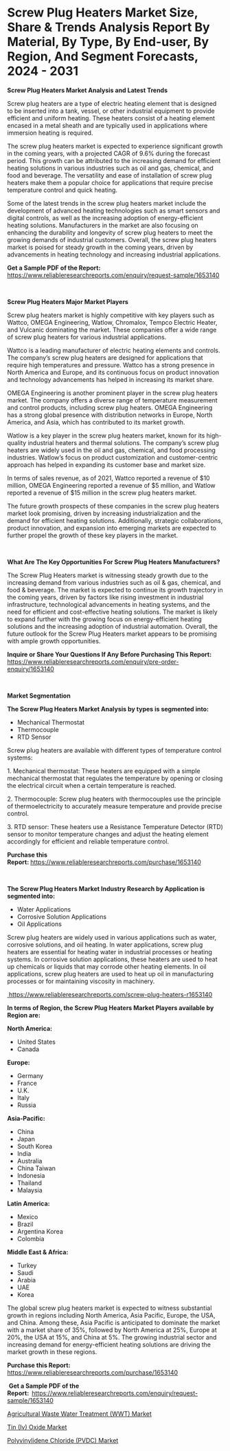 <p><h1>Screw Plug Heaters Market Size, Share & Trends Analysis Report By Material, By Type, By End-user, By Region, And Segment Forecasts, 2024 - 2031</h1></p><p><strong>Screw Plug Heaters Market Analysis and Latest Trends</strong></p>
<p><p>Screw plug heaters are a type of electric heating element that is designed to be inserted into a tank, vessel, or other industrial equipment to provide efficient and uniform heating. These heaters consist of a heating element encased in a metal sheath and are typically used in applications where immersion heating is required.</p><p>The screw plug heaters market is expected to experience significant growth in the coming years, with a projected CAGR of 9.6% during the forecast period. This growth can be attributed to the increasing demand for efficient heating solutions in various industries such as oil and gas, chemical, and food and beverage. The versatility and ease of installation of screw plug heaters make them a popular choice for applications that require precise temperature control and quick heating.</p><p>Some of the latest trends in the screw plug heaters market include the development of advanced heating technologies such as smart sensors and digital controls, as well as the increasing adoption of energy-efficient heating solutions. Manufacturers in the market are also focusing on enhancing the durability and longevity of screw plug heaters to meet the growing demands of industrial customers. Overall, the screw plug heaters market is poised for steady growth in the coming years, driven by advancements in heating technology and increasing industrial applications.</p></p>
<p><strong>Get a Sample PDF of the Report:&nbsp;</strong> <a href="https://www.reliableresearchreports.com/enquiry/request-sample/1653140">https://www.reliableresearchreports.com/enquiry/request-sample/1653140</a></p>
<p>&nbsp;</p>
<p><strong>Screw Plug Heaters Major Market Players</strong></p>
<p><p>Screw plug heaters market is highly competitive with key players such as Wattco, OMEGA Engineering, Watlow, Chromalox, Tempco Electric Heater, and Vulcanic dominating the market. These companies offer a wide range of screw plug heaters for various industrial applications.</p><p>Wattco is a leading manufacturer of electric heating elements and controls. The company’s screw plug heaters are designed for applications that require high temperatures and pressure. Wattco has a strong presence in North America and Europe, and its continuous focus on product innovation and technology advancements has helped in increasing its market share.</p><p>OMEGA Engineering is another prominent player in the screw plug heaters market. The company offers a diverse range of temperature measurement and control products, including screw plug heaters. OMEGA Engineering has a strong global presence with distribution networks in Europe, North America, and Asia, which has contributed to its market growth.</p><p>Watlow is a key player in the screw plug heaters market, known for its high-quality industrial heaters and thermal solutions. The company’s screw plug heaters are widely used in the oil and gas, chemical, and food processing industries. Watlow’s focus on product customization and customer-centric approach has helped in expanding its customer base and market size.</p><p>In terms of sales revenue, as of 2021, Wattco reported a revenue of $10 million, OMEGA Engineering reported a revenue of $5 million, and Watlow reported a revenue of $15 million in the screw plug heaters market.</p><p>The future growth prospects of these companies in the screw plug heaters market look promising, driven by increasing industrialization and the demand for efficient heating solutions. Additionally, strategic collaborations, product innovation, and expansion into emerging markets are expected to further propel the growth of these key players in the market.</p></p>
<p>&nbsp;</p>
<p><strong>What Are The Key Opportunities For Screw Plug Heaters Manufacturers?</strong></p>
<p><p>The Screw Plug Heaters market is witnessing steady growth due to the increasing demand from various industries such as oil & gas, chemical, and food & beverage. The market is expected to continue its growth trajectory in the coming years, driven by factors like rising investment in industrial infrastructure, technological advancements in heating systems, and the need for efficient and cost-effective heating solutions. The market is likely to expand further with the growing focus on energy-efficient heating solutions and the increasing adoption of industrial automation. Overall, the future outlook for the Screw Plug Heaters market appears to be promising with ample growth opportunities.</p></p>
<p><strong>Inquire or Share Your Questions If Any Before Purchasing This Report:</strong> <a href="https://www.reliableresearchreports.com/enquiry/pre-order-enquiry/1653140">https://www.reliableresearchreports.com/enquiry/pre-order-enquiry/1653140</a></p>
<p>&nbsp;</p>
<p><strong>Market Segmentation</strong></p>
<p><strong>The Screw Plug Heaters Market Analysis by types is segmented into:</strong></p>
<p><ul><li>Mechanical Thermostat</li><li>Thermocouple</li><li>RTD Sensor</li></ul></p>
<p><p>Screw plug heaters are available with different types of temperature control systems:</p><p>1. Mechanical thermostat: These heaters are equipped with a simple mechanical thermostat that regulates the temperature by opening or closing the electrical circuit when a certain temperature is reached.</p><p>2. Thermocouple: Screw plug heaters with thermocouples use the principle of thermoelectricity to accurately measure temperature and provide precise control.</p><p>3. RTD sensor: These heaters use a Resistance Temperature Detector (RTD) sensor to monitor temperature changes and adjust the heating element accordingly for efficient and reliable temperature control.</p></p>
<p><strong>Purchase this Report:&nbsp;</strong><a href="https://www.reliableresearchreports.com/purchase/1653140">https://www.reliableresearchreports.com/purchase/1653140</a></p>
<p>&nbsp;</p>
<p><strong>The Screw Plug Heaters Market Industry Research by Application is segmented into:</strong></p>
<p><ul><li>Water Applications</li><li>Corrosive Solution Applications</li><li>Oil Applications</li></ul></p>
<p><p>Screw plug heaters are widely used in various applications such as water, corrosive solutions, and oil heating. In water applications, screw plug heaters are essential for heating water in industrial processes or heating systems. In corrosive solution applications, these heaters are used to heat up chemicals or liquids that may corrode other heating elements. In oil applications, screw plug heaters are used to heat up oil in manufacturing processes or for maintaining viscosity in machinery.</p></p>
<p><a href="https://www.reliableresearchreports.com/screw-plug-heaters-r1653140">&nbsp;https://www.reliableresearchreports.com/screw-plug-heaters-r1653140</a></p>
<p><strong>In terms of Region, the Screw Plug Heaters Market Players available by Region are:</strong></p>
<p>
    <p> <strong> North America: </strong>
        <ul>
            <li>United States</li>
            <li>Canada</li>
        </ul>
        </p> 
    <p> <strong> Europe: </strong>
        <ul>
            <li>Germany</li>
            <li>France</li>
            <li>U.K.</li>
            <li>Italy</li>
            <li>Russia</li>
        </ul>
        </p> 
    <p> <strong> Asia-Pacific: </strong>
        <ul>
            <li>China</li>
            <li>Japan</li>
            <li>South Korea</li>
            <li>India</li>
            <li>Australia</li>
            <li>China Taiwan</li>
            <li>Indonesia</li>
            <li>Thailand</li>
            <li>Malaysia</li>
        </ul>
        </p> 
    <p> <strong> Latin America: </strong>
        <ul>
            <li>Mexico</li>
            <li>Brazil</li>
            <li>Argentina Korea</li>
            <li>Colombia</li>
        </ul>
        </p> 
    <p> <strong> Middle East & Africa: </strong>
        <ul>
            <li>Turkey</li>
            <li>Saudi</li>
            <li>Arabia</li>
            <li>UAE</li>
            <li>Korea</li>
        </ul>
    </p>
    </p>
<p><p>The global screw plug heaters market is expected to witness substantial growth in regions including North America, Asia Pacific, Europe, the USA, and China. Among these, Asia Pacific is anticipated to dominate the market with a market share of 35%, followed by North America at 25%, Europe at 20%, the USA at 15%, and China at 5%. The growing industrial sector and increasing demand for energy-efficient heating solutions are driving the market growth in these regions.</p></p>
<p><strong>Purchase this Report: </strong><a href="https://www.reliableresearchreports.com/purchase/1653140">https://www.reliableresearchreports.com/purchase/1653140</a></p>
<p>&nbsp;<strong>Get a Sample PDF of the Report:&nbsp;&nbsp;</strong><a href="https://www.reliableresearchreports.com/enquiry/request-sample/1653140">https://www.reliableresearchreports.com/enquiry/request-sample/1653140</a></p>
<p><strong></strong></p>
<p><p><a href="https://issuu.com/reportprime-2/docs/agricultural-waste-water-treatment-wwt-market-size">Agricultural Waste Water Treatment (WWT) Market</a></p><p><a href="https://issuu.com/reportprime-2/docs/tin-iv-oxide-market-size-2030.pptx">Tin (Iv) Oxide Market</a></p><p><a href="https://issuu.com/reportprime-2/docs/polyvinylidene-chloride-pvdc-market-size-2030.pptx">Polyvinylidene Chloride (PVDC) Market</a></p></p>